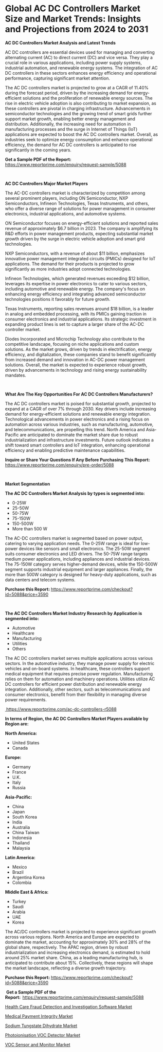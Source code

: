 <p><h1>Global AC DC Controllers Market Size and Market Trends: Insights and Projections from 2024 to 2031</h1></p><p><strong>AC DC Controllers Market Analysis and Latest Trends</strong></p>
<p><p>AC DC controllers are essential devices used for managing and converting alternating current (AC) to direct current (DC) and vice versa. They play a crucial role in various applications, including power supply systems, industrial automation, and renewable energy systems. The integration of AC DC controllers in these sectors enhances energy efficiency and operational performance, capturing significant market attention.</p><p>The AC DC controllers market is projected to grow at a CAGR of 11.40% during the forecast period, driven by the increasing demand for energy-efficient solutions and the proliferation of renewable energy sources. The rise in electric vehicle adoption is also contributing to market expansion, as these controllers are pivotal in charging infrastructure. Advancements in semiconductor technologies and the growing trend of smart grids further support market growth, enabling better energy management and distribution. Additionally, the increasing need for automation in manufacturing processes and the surge in Internet of Things (IoT) applications are expected to boost the AC DC controllers market. Overall, as industries seek to optimize energy consumption and enhance operational efficiency, the demand for AC DC controllers is anticipated to rise significantly in the coming years.</p></p>
<p><strong>Get a Sample PDF of the Report:&nbsp;</strong> <a href="https://www.reportprime.com/enquiry/request-sample/5088">https://www.reportprime.com/enquiry/request-sample/5088</a></p>
<p>&nbsp;</p>
<p><strong>AC DC Controllers Major Market Players</strong></p>
<p><p>The AC-DC controllers market is characterized by competition among several prominent players, including ON Semiconductor, NXP Semiconductors, Infineon Technologies, Texas Instruments, and others, who offer a diverse range of solutions for power management in consumer electronics, industrial applications, and automotive systems.</p><p>ON Semiconductor focuses on energy-efficient solutions and reported sales revenue of approximately $6.7 billion in 2023. The company is amplifying its R&D efforts in power management products, expecting substantial market growth driven by the surge in electric vehicle adoption and smart grid technologies.</p><p>NXP Semiconductors, with a revenue of about $11 billion, emphasizes innovative power management integrated circuits (PMICs) designed for IoT applications. The demand for their products is projected to grow significantly as more industries adopt connected technologies.</p><p>Infineon Technologies, which generated revenues exceeding $12 billion, leverages its expertise in power electronics to cater to various sectors, including automotive and renewable energy. The company's focus on enhancing energy efficiency and integrating advanced semiconductor technologies positions it favorably for future growth.</p><p>Texas Instruments, reporting sales revenues around $18 billion, is a leader in analog and embedded processing, with its PMICs gaining traction in consumer electronics and industrial applications. Its strategic investment in expanding product lines is set to capture a larger share of the AC-DC controller market.</p><p>Diodes Incorporated and Microchip Technology also contribute to the competitive landscape, focusing on niche applications and custom solutions. As the market grows, driven by trends in electrification, energy efficiency, and digitalization, these companies stand to benefit significantly from increased demand and innovation in AC-DC power management solutions. Overall, the market is expected to experience robust growth, driven by advancements in technology and rising energy sustainability mandates.</p></p>
<p>&nbsp;</p>
<p><strong>What Are The Key Opportunities For AC DC Controllers Manufacturers?</strong></p>
<p><p>The AC DC controllers market is poised for substantial growth, projected to expand at a CAGR of over 7% through 2030. Key drivers include increasing demand for energy-efficient solutions and renewable energy integration. Technological advancements in power electronics and a rising focus on automation across various industries, such as manufacturing, automotive, and telecommunications, are propelling this trend. North America and Asia-Pacific are anticipated to dominate the market share due to robust industrialization and infrastructure investments. Future outlook indicates a shift toward smart controllers and IoT integration, enhancing operational efficiency and enabling predictive maintenance capabilities.</p></p>
<p><strong>Inquire or Share Your Questions If Any Before Purchasing This Report:</strong> <a href="https://www.reportprime.com/enquiry/pre-order/5088">https://www.reportprime.com/enquiry/pre-order/5088</a></p>
<p>&nbsp;</p>
<p><strong>Market Segmentation</strong></p>
<p><strong>The AC DC Controllers Market Analysis by types is segmented into:</strong></p>
<p><ul><li>0-25W</li><li>25-50W</li><li>50-75W</li><li>75-150W</li><li>150-500W</li><li>More than 500 W</li></ul></p>
<p><p>The AC-DC controllers market is segmented based on power output, catering to varying application needs. The 0-25W range is ideal for low-power devices like sensors and small electronics. The 25-50W segment suits consumer electronics and LED drivers. The 50-75W range targets medium power applications, including appliances and industrial devices. The 75-150W category serves higher-demand devices, while the 150-500W segment supports industrial equipment and larger appliances. Finally, the more than 500W category is designed for heavy-duty applications, such as data centers and telecom systems.</p></p>
<p><strong>Purchase this Report:&nbsp;</strong><a href="https://www.reportprime.com/checkout?id=5088&price=3590">https://www.reportprime.com/checkout?id=5088&price=3590</a></p>
<p>&nbsp;</p>
<p><strong>The AC DC Controllers Market Industry Research by Application is segmented into:</strong></p>
<p><ul><li>Automotive</li><li>Healthcare</li><li>Manufacturing</li><li>Utilities</li><li>Others</li></ul></p>
<p><p>The AC DC controllers market serves multiple applications across various sectors. In the automotive industry, they manage power supply for electric vehicles and on-board systems. In healthcare, these controllers support medical equipment that requires precise power regulation. Manufacturing relies on them for automation and machinery operations. Utilities utilize AC DC controllers for efficient power distribution and renewable energy integration. Additionally, other sectors, such as telecommunications and consumer electronics, benefit from their flexibility in managing diverse power requirements.</p></p>
<p><a href="https://www.reportprime.com/ac-dc-controllers-r5088">&nbsp;https://www.reportprime.com/ac-dc-controllers-r5088</a></p>
<p><strong>In terms of Region, the AC DC Controllers Market Players available by Region are:</strong></p>
<p>
    <p> <strong> North America: </strong>
        <ul>
            <li>United States</li>
            <li>Canada</li>
        </ul>
        </p> 
    <p> <strong> Europe: </strong>
        <ul>
            <li>Germany</li>
            <li>France</li>
            <li>U.K.</li>
            <li>Italy</li>
            <li>Russia</li>
        </ul>
        </p> 
    <p> <strong> Asia-Pacific: </strong>
        <ul>
            <li>China</li>
            <li>Japan</li>
            <li>South Korea</li>
            <li>India</li>
            <li>Australia</li>
            <li>China Taiwan</li>
            <li>Indonesia</li>
            <li>Thailand</li>
            <li>Malaysia</li>
        </ul>
        </p> 
    <p> <strong> Latin America: </strong>
        <ul>
            <li>Mexico</li>
            <li>Brazil</li>
            <li>Argentina Korea</li>
            <li>Colombia</li>
        </ul>
        </p> 
    <p> <strong> Middle East & Africa: </strong>
        <ul>
            <li>Turkey</li>
            <li>Saudi</li>
            <li>Arabia</li>
            <li>UAE</li>
            <li>Korea</li>
        </ul>
    </p>
    </p>
<p><p>The AC/DC controllers market is projected to experience significant growth across various regions. North America and Europe are expected to dominate the market, accounting for approximately 30% and 28% of the global share, respectively. The APAC region, driven by robust industrialization and increasing electronics demand, is estimated to hold around 25% market share. China, as a leading manufacturing hub, is anticipated to contribute about 15%. Collectively, these regions will shape the market landscape, reflecting a diverse growth trajectory.</p></p>
<p><strong>Purchase this Report: </strong><a href="https://www.reportprime.com/checkout?id=5088&price=3590">https://www.reportprime.com/checkout?id=5088&price=3590</a></p>
<p>&nbsp;<strong>Get a Sample PDF of the Report:&nbsp;&nbsp;</strong><a href="https://www.reportprime.com/enquiry/request-sample/5088">https://www.reportprime.com/enquiry/request-sample/5088</a></p>
<p><strong></strong></p>
<p><p><a href="https://issuu.com/reportprime-2/docs/health-care-fraud-detection-and-inv_215cfcab91ddd0">Health Care Fraud Detection and Investigation Software Market</a></p><p><a href="https://issuu.com/reportprime-2/docs/medical-payment-integrity-market-si_55d3ccdcf06242">Medical Payment Integrity Market</a></p><p><a href="https://www.linkedin.com/pulse/future-trajectory-sodium-tungstate-dihydrate-market-emerging-trends-xnyye?trackingId=fE5D1%2BH0Tc%2BECbPGPSd6UA%3D%3D">Sodium Tungstate Dihydrate Market</a></p><p><a href="https://github.com/RunaHaque64/Market-Research-Report-List-1/blob/main/photoionisation-voc-detector-market.md">Photoionisation VOC Detector Market</a></p><p><a href="https://github.com/CarolynWatkins697/Market-Research-Report-List-1/blob/main/voc-sensor-and-monitor-market.md">VOC Sensor and Monitor Market</a></p></p>